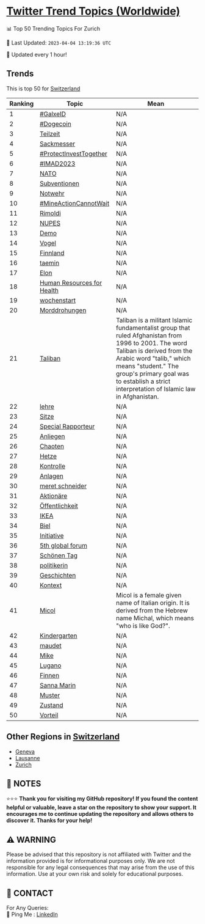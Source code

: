 [Twitter Trend Topics (Worldwide)](https://github.com/ErcinDedeoglu/Twitter-Trend-Topics)
==========


📊 Top 50 Trending Topics For Zurich

📆 Last Updated: `2023-04-04 13:19:36 UTC`

🔧 Updated every 1 hour!


## Trends

This is top 50 for [Switzerland](</Switzerland>)

| Ranking | Topic | Mean |
| ------- | ------------ | ------------ |
| 1 | [#GalxeID](http://twitter.com/search?q=%23GalxeID) | N/A |
| 2 | [#Dogecoin](http://twitter.com/search?q=%23Dogecoin) | N/A |
| 3 | [Teilzeit](http://twitter.com/search?q=Teilzeit) | N/A |
| 4 | [Sackmesser](http://twitter.com/search?q=Sackmesser) | N/A |
| 5 | [#ProtectInvestTogether](http://twitter.com/search?q=%23ProtectInvestTogether) | N/A |
| 6 | [#IMAD2023](http://twitter.com/search?q=%23IMAD2023) | N/A |
| 7 | [NATO](http://twitter.com/search?q=NATO) | N/A |
| 8 | [Subventionen](http://twitter.com/search?q=Subventionen) | N/A |
| 9 | [Notwehr](http://twitter.com/search?q=Notwehr) | N/A |
| 10 | [#MineActionCannotWait](http://twitter.com/search?q=%23MineActionCannotWait) | N/A |
| 11 | [Rimoldi](http://twitter.com/search?q=Rimoldi) | N/A |
| 12 | [NUPES](http://twitter.com/search?q=NUPES) | N/A |
| 13 | [Demo](http://twitter.com/search?q=Demo) | N/A |
| 14 | [Vogel](http://twitter.com/search?q=Vogel) | N/A |
| 15 | [Finnland](http://twitter.com/search?q=Finnland) | N/A |
| 16 | [taemin](http://twitter.com/search?q=taemin) | N/A |
| 17 | [Elon](http://twitter.com/search?q=Elon) | N/A |
| 18 | [Human Resources for Health](http://twitter.com/search?q=Human+Resources+for+Health) | N/A |
| 19 | [wochenstart](http://twitter.com/search?q=wochenstart) | N/A |
| 20 | [Morddrohungen](http://twitter.com/search?q=Morddrohungen) | N/A |
| 21 | [Taliban](http://twitter.com/search?q=Taliban) | Taliban is a militant Islamic fundamentalist group that ruled Afghanistan from 1996 to 2001. The word Taliban is derived from the Arabic word "talib," which means "student." The group's primary goal was to establish a strict interpretation of Islamic law in Afghanistan. |
| 22 | [lehre](http://twitter.com/search?q=lehre) | N/A |
| 23 | [Sitze](http://twitter.com/search?q=Sitze) | N/A |
| 24 | [Special Rapporteur](http://twitter.com/search?q=Special+Rapporteur) | N/A |
| 25 | [Anliegen](http://twitter.com/search?q=Anliegen) | N/A |
| 26 | [Chaoten](http://twitter.com/search?q=Chaoten) | N/A |
| 27 | [Hetze](http://twitter.com/search?q=Hetze) | N/A |
| 28 | [Kontrolle](http://twitter.com/search?q=Kontrolle) | N/A |
| 29 | [Anlagen](http://twitter.com/search?q=Anlagen) | N/A |
| 30 | [meret schneider](http://twitter.com/search?q=meret+schneider) | N/A |
| 31 | [Aktionäre](http://twitter.com/search?q=Aktion%c3%a4re) | N/A |
| 32 | [Öffentlichkeit](http://twitter.com/search?q=%c3%96ffentlichkeit) | N/A |
| 33 | [IKEA](http://twitter.com/search?q=IKEA) | N/A |
| 34 | [Biel](http://twitter.com/search?q=Biel) | N/A |
| 35 | [Initiative](http://twitter.com/search?q=Initiative) | N/A |
| 36 | [5th global forum](http://twitter.com/search?q=5th+global+forum) | N/A |
| 37 | [Schönen Tag](http://twitter.com/search?q=Sch%c3%b6nen+Tag) | N/A |
| 38 | [politikerin](http://twitter.com/search?q=politikerin) | N/A |
| 39 | [Geschichten](http://twitter.com/search?q=Geschichten) | N/A |
| 40 | [Kontext](http://twitter.com/search?q=Kontext) | N/A |
| 41 | [Micol](http://twitter.com/search?q=Micol) | Micol is a female given name of Italian origin. It is derived from the Hebrew name Michal, which means "who is like God?". |
| 42 | [Kindergarten](http://twitter.com/search?q=Kindergarten) | N/A |
| 43 | [maudet](http://twitter.com/search?q=maudet) | N/A |
| 44 | [Mike](http://twitter.com/search?q=Mike) | N/A |
| 45 | [Lugano](http://twitter.com/search?q=Lugano) | N/A |
| 46 | [Finnen](http://twitter.com/search?q=Finnen) | N/A |
| 47 | [Sanna Marin](http://twitter.com/search?q=Sanna+Marin) | N/A |
| 48 | [Muster](http://twitter.com/search?q=Muster) | N/A |
| 49 | [Zustand](http://twitter.com/search?q=Zustand) | N/A |
| 50 | [Vorteil](http://twitter.com/search?q=Vorteil) | N/A |



## Other Regions in [Switzerland](</Switzerland>)

* [Geneva](</Switzerland/Geneva.md>)
* [Lausanne](</Switzerland/Lausanne.md>)
* [Zurich](</Switzerland/Zurich.md>)



## 📝 NOTES

⭐⭐⭐ **Thank you for visiting my GitHub repository! If you found the content helpful or valuable, leave a star on the repository to show your support. It encourages me to continue updating the repository and allows others to discover it. Thanks for your help!**


## ⚠️ WARNING

Please be advised that this repository is not affiliated with Twitter and the information provided is for informational purposes only. We are not responsible for any legal consequences that may arise from the use of this information. Use at your own risk and solely for educational purposes.


## 📨 CONTACT

 For Any Queries:  
            🏓 Ping Me : [LinkedIn](https://www.linkedin.com/in/ercindedeoglu/)
